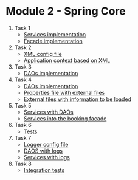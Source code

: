 # Module 2 - Spring Core

1. Task 1
   - [Services implementation](https://github.com/pedroasd/java-program/tree/m02-spring-core/src/main/java/com/pedro/service)
   - [Facade implementation](https://github.com/pedroasd/java-program/tree/m02-spring-core/src/main/java/com/pedro/facade)
2. Task 2
   - [XML config file](https://github.com/pedroasd/java-program/blob/m02-spring-core/src/main/resources/context-config.xml)
   - [Application context based on XML](https://github.com/pedroasd/java-program/blob/m02-spring-core/src/main/java/com/pedro/App.java)
3. Task 3
   - [DAOs implementation](https://github.com/pedroasd/java-program/tree/m02-spring-core/src/main/java/com/pedro/dao)   
4. Task 4
   - [DAOs implementation](https://github.com/pedroasd/java-program/tree/m02-spring-core/src/main/java/com/pedro/dao)   
   - [Properties file with external files](https://github.com/pedroasd/java-program/blob/m02-spring-core/src/main/resources/application.properties)
   - [External files with information to be loaded](https://github.com/pedroasd/java-program/tree/m02-spring-core/src/main/resources/data)
5. Task 5
   - [Services with DAOs](https://github.com/pedroasd/java-program/tree/m02-spring-core/src/main/java/com/pedro/service)
   - [Services into the booking facade](https://github.com/pedroasd/java-program/blob/m02-spring-core/src/main/java/com/pedro/facade/BookingFacadeImpl.java)
6. Task 6
   - [Tests](https://github.com/pedroasd/java-program/tree/m02-spring-core/src/test/java/com/pedro/service)
7. Task 7
   - [Logger config file](https://github.com/pedroasd/java-program/blob/m02-spring-core/src/main/resources/log4j2.xml)
   - [DAOS with logs](https://github.com/pedroasd/java-program/tree/m02-spring-core/src/main/java/com/pedro/dao)
   - [Services with logs](https://github.com/pedroasd/java-program/tree/m02-spring-core/src/main/java/com/pedro/service)
8. Task 8
   - [Integration tests](https://github.com/pedroasd/java-program/blob/m02-spring-core/src/test/java/com/pedro/integration/BookingTest.java)
